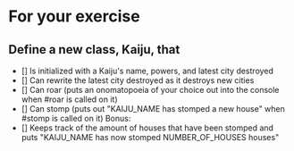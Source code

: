 # For your exercise

## Define a new class, Kaiju, that

- [] Is initialized with a Kaiju's name, powers, and latest city destroyed
- [] Can rewrite the latest city destroyed as it destroys new cities
- [] Can roar (puts an onomatopoeia of your choice out into the console when #roar is called on it)
- [] Can stomp (puts out "KAIJU_NAME has stomped a new house" when #stomp is called on it)
Bonus:
- [] Keeps track of the amount of houses that have been stomped and puts "KAIJU_NAME has now stomped NUMBER_OF_HOUSES houses"
